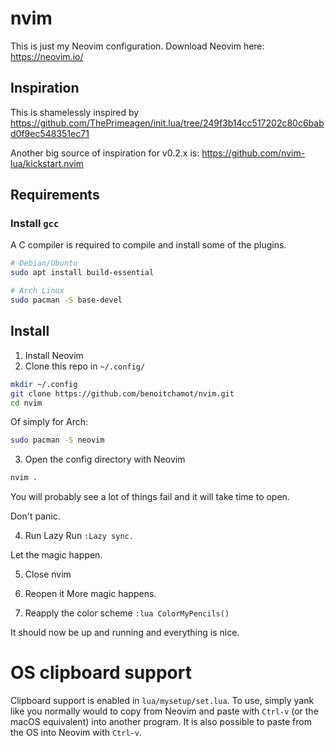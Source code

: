 # nvim
This is just my Neovim configuration. Download Neovim here: https://neovim.io/ 

## Inspiration
This is shamelessly inspired by https://github.com/ThePrimeagen/init.lua/tree/249f3b14cc517202c80c6babd0f9ec548351ec71

Another big source of inspiration for v0.2.x is: https://github.com/nvim-lua/kickstart.nvim

## Requirements
### Install `gcc`
A C compiler is required to compile and install some of the plugins.

```bash
# Debian/Ubuntu
sudo apt install build-essential

# Arch Linux
sudo pacman -S base-devel
```

## Install
1. Install Neovim
2. Clone this repo in `~/.config/`
```bash
mkdir ~/.config
git clone https://github.com/benoitchamot/nvim.git
cd nvim
```

Of simply for Arch:
```bash
sudo pacman -S neovim
```

3. Open the config directory with Neovim
```bash
nvim .
```

You will probably see a lot of things fail and it will take time to open.

Don't panic.

4. Run Lazy
Run `:Lazy sync.`

Let the magic happen.

5. Close nvim
6. Reopen it
More magic happens.

7. Reapply the color scheme
`:lua ColorMyPencils()`

It should now be up and running and everything is nice.

# OS clipboard support
Clipboard support is enabled in `lua/mysetup/set.lua`. To use, simply yank like you normally would to copy from Neovim and paste with `Ctrl-v` (or the macOS equivalent) into another program. It is also possible to paste from the OS into Neovim with `Ctrl-v`.
